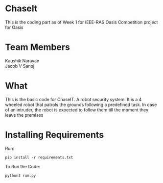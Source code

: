 # ChaseIt
  
  This is the coding part as of Week 1 for IEEE-RAS Oasis Competition project for Oasis 

# Team Members
  
  Kaushik Narayan \
  Jacob V Sanoj

# What
  
  This is the basic code for ChaseIT. A robot security system. It is a 4 wheeled robot that patrols the grounds following a predefined task. In case of an intruder,    the robot is expected to follow them till the moment they leave the premises

# Installing Requirements
  
  Run:
    
    pip install -r requirements.txt
  
  To Run the Code:
    
    python3 run.py
